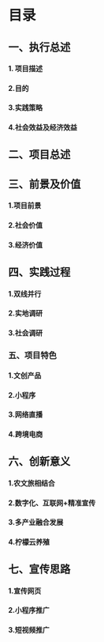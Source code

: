 # 目录

## 一、执行总述

#### 	1. 项目描述

#### 	2.目的

#### 	3.实践策略

#### 	4.社会效益及经济效益

## 二、项目总述

## 三、前景及价值

#### 	1.项目前景

#### 	2.社会价值

#### 	3.经济价值

## 四、实践过程

#### 	1.双线并行

#### 	2.实地调研

#### 	3.社会调研

### 五、项目特色

#### 	1.文创产品

#### 	2.小程序

#### 	3.网络直播

#### 	4.跨境电商

## 六、创新意义

#### 	1.农文旅相结合

#### 	2.数字化、互联网+精准宣传

#### 	3.多产业融合发展

#### 	4.柠檬云养殖

## 七、宣传思路

#### 	1.宣传网页

#### 	2.小程序推广

#### 	3.短视频推广